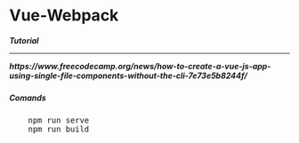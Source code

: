 # Vue-Webpack

<h5>Tutorial</5>
<hr>
<p>https://www.freecodecamp.org/news/how-to-create-a-vue-js-app-using-single-file-components-without-the-cli-7e73e5b8244f/</p>

<h5>Comands</h5>
<pre>
	npm run serve
	npm run build
</pre>

